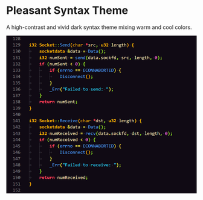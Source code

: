 # Pleasant Syntax Theme

A high-contrast and vivid dark syntax theme mixing warm and cool colors.

![A screenshot of this theme](./example.png)

